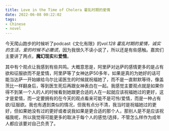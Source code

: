 ```yaml
---
title: Love in the Time of Cholera 霍乱时期的爱情
date: 2022-06-08 00:22:02
tags:
- Chinese
- novel
---
```


今天爬山跑步的时候听了podcast《文化有限》的*vol.128 霍乱时期的爱情，诚实的生活，爱的时候不必撒谎*，因为我很久不读小说了，所以还是有些感触。嘉宾们主要讲了两点，**魔幻现实**和**爱情**。

其中有个观点让我感到有些共鸣。大概意思是，阿里萨对达萨的感情更多的是占有欲和征服欲而不是爱情，阿里萨等了女神达萨50多年，如果是真的为她好的话可能当达萨一开始嫁给乌尔比诺医生的时候就祝福她了，而不是一直默默等待，像盖茨比一样翻身后，等到医生死后再跟女神表白在一起。我感觉主要观点就是如果你得不到某一个人的人的时候看到她跟更合适的人在一起就应该祝福她过的更好，这才是爱情，而一定要拥有的在今天的观点看来可能不是可怜/爱情，而是一种占有欲/征服欲。我也有遇到类似的情况，但我有点分不清，我当时是祝福她过的更好，但如果她没有过的更好或者说我如果是更合适的那个人，那别人是不是应该祝福我呢，所以我觉得可能更多的取决于每个人的感觉/选择，不管怎么样作为成年人都应该要对自己负责了。